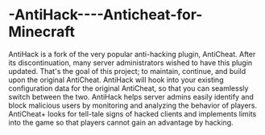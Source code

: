 # -AntiHack----Anticheat-for-Minecraft
 AntiHack is a fork of the very popular anti-hacking plugin, AntiCheat. After its discontinuation, many server administrators wished to have this plugin updated. That's the goal of this project; to maintain, continue, and build upon the original AntiCheat. AntiHack will hook into your existing configuration data for the original AntiCheat, so that you can seamlessly switch between the two.  AntiHack helps server admins easily identify and block malicious users by monitoring and analyzing the behavior of players. AntiCheat+ looks for tell-tale signs of hacked clients and implements limits into the game so that players cannot gain an advantage by hacking.   
 
 

